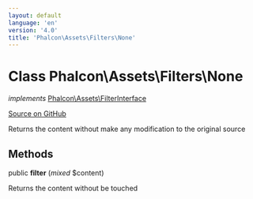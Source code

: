 ```yaml
---
layout: default
language: 'en'
version: '4.0'
title: 'Phalcon\Assets\Filters\None'
---
```

# Class **Phalcon\Assets\Filters\None**

*implements* [Phalcon\Assets\FilterInterface](/3.4/en/api/Phalcon_Assets_FilterInterface)

<a href="https://github.com/phalcon/cphalcon/tree/v3.4.0/phalcon/assets/filters/none.zep" class="btn btn-default btn-sm">Source on GitHub</a>

Returns the content without make any modification to the original source


## Methods
public  **filter** (*mixed* $content)

Returns the content without be touched



